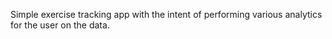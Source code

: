 Simple exercise tracking app with the intent of performing various analytics for the user on the data.
